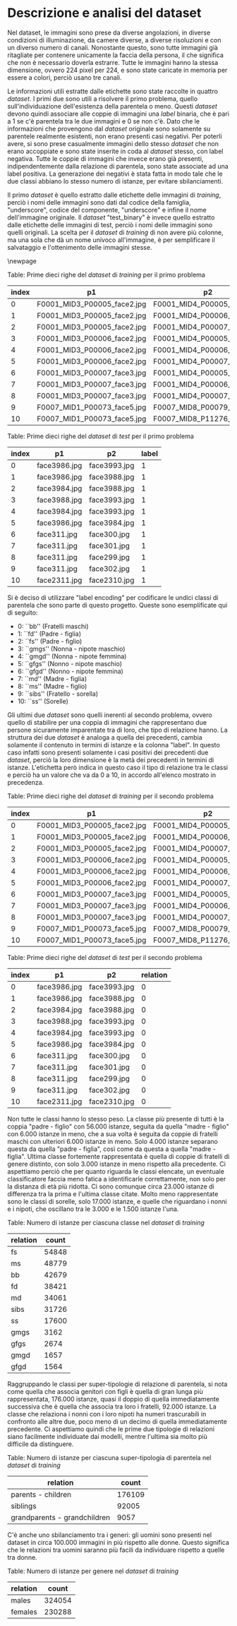 # Descrizione e analisi del dataset

Nel dataset, le immagini sono prese da diverse angolazioni, in diverse condizioni di illuminazione, da camere diverse, a diverse risoluzioni e con un diverso numero di canali. Nonostante questo, sono tutte immagini già ritagliate per contenere unicamente la faccia della persona, il che significa che non è necessario doverla estrarre.
Tutte le immagini hanno la stessa dimensione, ovvero 224 pixel per 224, e sono state caricate in memoria per essere a colori, perciò usano tre canali.

Le informazioni utili estratte dalle etichette sono state raccolte in quattro *dataset*.
I primi due sono utili a risolvere il primo problema, quello sull'individuazione dell'esistenza della parentela o meno. Questi *dataset* devono quindi associare alle coppie di immagini una _label_ binaria, che è pari a 1 se c'è parentela tra le due immagini e 0 se non c'è. Dato che le informazioni che provengono dal *dataset* originale sono solamente su parentele realmente esistenti, non erano presenti casi negativi. Per poterli avere, si sono prese casualmente immagini dello stesso *dataset* che non erano accoppiate e sono state inserite in coda al *dataset* stesso, con label negativa. Tutte le coppie di immagini che invece erano già presenti, indipendentemente dalla relazione di parentela, sono state associate ad una label positiva. La generazione dei negativi è stata fatta in modo tale che le due classi abbiano lo stesso numero di istanze, per evitare sbilanciamenti.

Il primo *dataset* è quello estratto dalle etichette delle immagini di *training*, perciò i nomi delle immagini sono dati dal codice della famiglia, "underscore", codice del componente, "underscore" e infine il nome dell'immagine originale. Il *dataset* "test_binary" è invece quello estratto dalle etichette delle immagini di test, perciò i nomi delle immagini sono quelli originali. La scelta per il *dataset* di *training* di non avere più colonne, ma una sola che dà un nome univoco all'immagine, è per semplificare il salvataggio e l'ottenimento delle immagini stesse.

\newpage

Table: Prime dieci righe del _dataset_ di _training_ per il primo problema

|index|p1|p2|label|
|---|---|---|---|
|0|F0001\_MID3\_P00005\_face2\.jpg|F0001\_MID4\_P00005\_face1\.jpg|1|
|1|F0001\_MID3\_P00005\_face2\.jpg|F0001\_MID4\_P00006\_face1\.jpg|1|
|2|F0001\_MID3\_P00005\_face2\.jpg|F0001\_MID4\_P00007\_face1\.jpg|1|
|3|F0001\_MID3\_P00006\_face2\.jpg|F0001\_MID4\_P00005\_face1\.jpg|1|
|4|F0001\_MID3\_P00006\_face2\.jpg|F0001\_MID4\_P00006\_face1\.jpg|1|
|5|F0001\_MID3\_P00006\_face2\.jpg|F0001\_MID4\_P00007\_face1\.jpg|1|
|6|F0001\_MID3\_P00007\_face3\.jpg|F0001\_MID4\_P00005\_face1\.jpg|1|
|7|F0001\_MID3\_P00007\_face3\.jpg|F0001\_MID4\_P00006\_face1\.jpg|1|
|8|F0001\_MID3\_P00007\_face3\.jpg|F0001\_MID4\_P00007\_face1\.jpg|1|
|9|F0007\_MID1\_P00073\_face5\.jpg|F0007\_MID8\_P00079\_face4\.jpg|1|
|10|F0007\_MID1\_P00073\_face5\.jpg|F0007\_MID8\_P11276\_face1\.jpg|1|

Table: Prime dieci righe del _dataset_ di _test_ per il primo problema

|index|p1|p2|label|
|---|---|---|---|
|0|face3986\.jpg|face3993\.jpg|1|
|1|face3986\.jpg|face3988\.jpg|1|
|2|face3984\.jpg|face3988\.jpg|1|
|3|face3988\.jpg|face3993\.jpg|1|
|4|face3984\.jpg|face3993\.jpg|1|
|5|face3986\.jpg|face3984\.jpg|1|
|6|face311\.jpg|face300\.jpg|1|
|7|face311\.jpg|face301\.jpg|1|
|8|face311\.jpg|face299\.jpg|1|
|9|face311\.jpg|face302\.jpg|1|
|10|face2311\.jpg|face2310\.jpg|1|

Si è deciso di utilizzare "label encoding" per codificare le undici classi di parentela che sono parte di questo progetto. Queste sono esemplificate qui di seguito:

* 0: ``bb'' (Fratelli maschi)
* 1: ``fd'' (Padre - figlia)
* 2: ``fs'' (Padre - figlio)
* 3: ``gmgs'' (Nonna - nipote maschio)
* 4: ``gmgd'' (Nonna - nipote femmina)
* 5: ``gfgs'' (Nonno - nipote maschio)
* 6: ``gfgd'' (Nonno - nipote femmina)
* 7: ``md'' (Madre - figlia)
* 8: ``ms'' (Madre - figlio)
* 9: ``sibs'' (Fratello - sorella)
* 10: ``ss'' (Sorelle)

Gli ultimi due *dataset* sono quelli inerenti al secondo problema, ovvero quello di stabilire per una coppia di immagini che rappresentano due persone sicuramente imparentate tra di loro, che tipo di relazione hanno. La struttura dei due *dataset* è analoga a quella dei precedenti, cambia solamente il contenuto in termini di istanze e la colonna "label". In questo caso infatti sono presenti solamente i casi positivi dei precedenti due *dataset*, perciò la loro dimensione è la metà dei precedenti in termini di istanze. L'etichetta però indica in questo caso il tipo di relazione tra le classi e perciò ha un valore che va da 0 a 10, in accordo all'elenco mostrato in precedenza.

Table: Prime dieci righe del _dataset_ di _training_ per il secondo problema

|index|p1|p2|relation|
|---|---|---|---|
|0|F0001\_MID3\_P00005\_face2\.jpg|F0001\_MID4\_P00005\_face1\.jpg|0|
|1|F0001\_MID3\_P00005\_face2\.jpg|F0001\_MID4\_P00006\_face1\.jpg|0|
|2|F0001\_MID3\_P00005\_face2\.jpg|F0001\_MID4\_P00007\_face1\.jpg|0|
|3|F0001\_MID3\_P00006\_face2\.jpg|F0001\_MID4\_P00005\_face1\.jpg|0|
|4|F0001\_MID3\_P00006\_face2\.jpg|F0001\_MID4\_P00006\_face1\.jpg|0|
|5|F0001\_MID3\_P00006\_face2\.jpg|F0001\_MID4\_P00007\_face1\.jpg|0|
|6|F0001\_MID3\_P00007\_face3\.jpg|F0001\_MID4\_P00005\_face1\.jpg|0|
|7|F0001\_MID3\_P00007\_face3\.jpg|F0001\_MID4\_P00006\_face1\.jpg|0|
|8|F0001\_MID3\_P00007\_face3\.jpg|F0001\_MID4\_P00007\_face1\.jpg|0|
|9|F0007\_MID1\_P00073\_face5\.jpg|F0007\_MID8\_P00079\_face4\.jpg|0|
|10|F0007\_MID1\_P00073\_face5\.jpg|F0007\_MID8\_P11276\_face1\.jpg|0|

Table: Prime dieci righe del _dataset_ di _test_ per il secondo problema

|index|p1|p2|relation|
|---|---|---|---|
|0|face3986\.jpg|face3993\.jpg|0|
|1|face3986\.jpg|face3988\.jpg|0|
|2|face3984\.jpg|face3988\.jpg|0|
|3|face3988\.jpg|face3993\.jpg|0|
|4|face3984\.jpg|face3993\.jpg|0|
|5|face3986\.jpg|face3984\.jpg|0|
|6|face311\.jpg|face300\.jpg|0|
|7|face311\.jpg|face301\.jpg|0|
|8|face311\.jpg|face299\.jpg|0|
|9|face311\.jpg|face302\.jpg|0|
|10|face2311\.jpg|face2310\.jpg|0|

Non tutte le classi hanno lo stesso peso. La classe più presente di tutti è la coppia "padre - figlio" con 56.000 istanze, seguita da quella "madre - figlio" con 6.000 istanze in meno, che a sua volta è seguita da coppie di fratelli maschi con ulteriori 6.000 istanze in meno. Solo 4.000 istanze separano questa da quella "padre - figlia", così come da questa a quella "madre - figlia". Ultima classe fortemente rappresentata è quella di coppie di fratelli di genere distinto, con solo 3.000 istanze in meno rispetto alla precedente. Ci aspettiamo perciò che per quanto riguarda le classi elencate, un eventuale classificatore faccia meno fatica a identificarle correttamente, non solo per la distanza di età più ridotta. Ci sono comunque circa 23.000 istanze di differenza tra la prima e l'ultima classe citate. Molto meno rappresentate sono le classi di sorelle, solo 17.000 istanze, e quelle che riguardano i nonni e i nipoti, che oscillano tra le 3.000 e le 1.500 istanze l'una.

Table: Numero di istanze per ciascuna classe nel _dataset_ di _training_

|relation|count|
|---|---|
|fs|      54848|
|ms|      48779|
|bb|      42679|
|fd|      38421|
|md|      34061|
|sibs|    31726|
|ss|      17600|
|gmgs|     3162|
|gfgs|     2674|
|gmgd|     1657|
|gfgd|     1564|

Raggruppando le classi per super-tipologie di relazione di parentela, si nota come quella che associa genitori con figli è quella di gran lunga più rappresentata, 176.000 istanze, quasi il doppio di quella immediatamente successiva che è quella che associa tra loro i fratelli, 92.000 istanze. La classe che relaziona i nonni con i loro nipoti ha numeri trascurabili in confronto alle altre due, poco meno di un decimo di quella immediatamente precedente. Ci aspettiamo quindi che le prime due tipologie di relazioni siano facilmente individuate dai modelli, mentre l'ultima sia molto più difficile da distinguere.

Table: Numero di istanze per ciascuna super-tipologia di parentela nel _dataset_ di _training_

|relation|count|
|---|---|
|parents - children|              176109|
|siblings|                         92005|
|grandparents - grandchildren|      9057|

C'è anche uno sbilanciamento tra i generi: gli uomini sono presenti nel dataset in circa 100.000 immagini in più rispetto alle donne. Questo significa che le relazioni tra uomini saranno più facili da individuare rispetto a quelle tra donne.

Table: Numero di istanze per genere nel _dataset_ di _training_

|relation|count|
|---|---|
|males|      324054|
|females|    230288|
